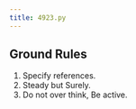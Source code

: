 ```yaml
---
title: 4923.py
---
```


## Ground Rules
1. Specify references.
2. Steady but Surely.
3. Do not over think, Be active.
